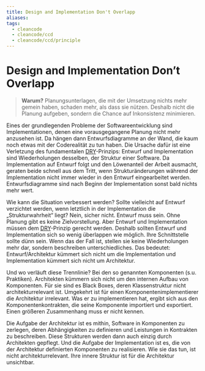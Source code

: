 ```yaml
---
title: Design and Implementation Don't Overlapp
aliases: 
tags:
  - cleancode
  - cleancode/ccd
  - cleancode/ccd/principle
---
```

# Design and Implementation Don’t Overlapp

>**Warum?**
>Planungsunterlagen, die mit der Umsetzung nichts mehr gemein haben, schaden mehr, als dass sie nützen. Deshalb nicht die Planung aufgeben, sondern die Chance auf Inkonsistenz minimieren.

Eines der grundlegenden Probleme der Softwareentwicklung sind Implementationen, denen eine vorausgegangene Planung nicht mehr anzusehen ist. Da hängen dann Entwurfsdiagramme an der Wand, die kaum noch etwas mit der Coderealität zu tun haben. Die Ursache dafür ist eine Verletzung des fundamentalen [DRY](docs/main/CleanCode/1.%20CleanCodeDeveloper/Prinzipien/DRY.md)-Prinzips: Entwurf und Implementation sind Wiederholungen desselben, der Struktur einer Software. Da Implementation auf Entwurf folgt und den Löwenanteil der Arbeit ausmacht, geraten beide schnell aus dem Tritt, wenn Strukturänderungen während der Implementation nicht immer wieder in den Entwurf eingearbeitet werden. Entwurfsdiagramme sind nach Beginn der Implementation sonst bald nichts mehr wert.

Wie kann die Situation verbessert werden? Sollte vielleicht auf Entwurf verzichtet werden, wenn letztlich in der Implementation die „Strukturwahrheit“ liegt? Nein, sicher nicht. Entwurf muss sein. Ohne Planung gibt es keine Zielvorstellung. Aber Entwurf und Implementation müssen dem [DRY](docs/main/CleanCode/1.%20CleanCodeDeveloper/Prinzipien/DRY.md)-Prinzip gerecht werden. Deshalb sollten Entwurf und Implementation sich so wenig überlappen wie möglich. Ihre Schnittstelle sollte dünn sein. Wenn das der Fall ist, stellen sie keine Wiederholungen mehr dar, sondern beschreiben unterschiedliches. Das bedeutet: Entwurf/Architektur kümmert sich nicht um die Implementation und Implementation kümmert sich nicht um Architektur.

Und wo verläuft diese Trennlinie? Bei den so genannten Komponenten (s.u. Praktiken). Architekten kümmern sich nicht um den internen Aufbau von Komponenten. Für sie sind es Black Boxes, deren Klassenstruktur nicht architekturrelevant ist. Umgekehrt ist für einen Komponentenimplementierer die Architektur irrelevant. Was er zu implementieren hat, ergibt sich aus den Komponentenkontrakten, die seine Komponente importiert und exportiert. Einen größeren Zusammenhang muss er nicht kennen.

Die Aufgabe der Architektur ist es mithin, Software in Komponenten zu zerlegen, deren Abhängigkeiten zu definieren und Leistungen in Kontrakten zu beschreiben. Diese Strukturen werden dann auch einzig durch Architekten gepflegt. Und die Aufgabe der Implementation ist es, die von der Architektur definierten Komponenten zu realisieren. Wie sie das tun, ist nicht architekturrelevant. Ihre innere Struktur ist für die Architektur unsichtbar.